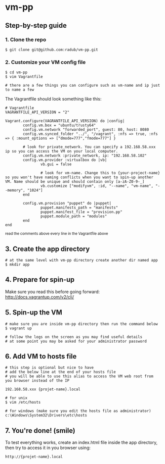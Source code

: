 vm-pp
=====

## Step-by-step guide

### 1. Clone the repo
```
$ git clone git@github.com:radub/vm-pp.git
```

### 2. Customize your VM config file
```
$ cd vm-pp
$ vim Vagrantfile
 
# there are a few things you can configure such as vm-name and ip just to name a few
```

The Vagrantfile should look something like this:
```
# Vagrantfile
VAGRANTFILE_API_VERSION = "2"
 
Vagrant.configure(VAGRANTFILE_API_VERSION) do |config|
        config.vm.box = "ubuntu/trusty64"
        config.vm.network "forwarded_port", guest: 80, host: 8080
        config.vm.synced_folder "../", "/vagrant", :nfs => true, :nfs => { :mount_options => ["dmode=777","fmode=777"] }
         
        # look for private_network. You can specify a 192.168.58.xxx ip so you can access the VM on your local computer.
        config.vm.network :private_network, ip: "192.168.58.102"
        config.vm.provider :virtualbox do |vb|
                vb.gui = false
                 
                # look for vm-name. Change this to {your-project-name} so you won't have naming conflicts when you want to spin-up another VM. Name should be unique and should contain only [a-zA-Z0-9-_]
                vb.customize ["modifyvm", :id, "--name", "vm-name", "--memory", "1024"]
        end
 
        config.vm.provision "puppet" do |puppet|
                puppet.manifests_path = "manifests"
                puppet.manifest_file = "provision.pp"
                puppet.module_path = "modules"
        end
end
```
<sup>read the comments above every line in the Vagrantfile above</sup>

## 3. Create the app directory
```
# at the same level with vm-pp directory create another dir named app
$ mkdir app
```

## 4. Prepare for spin-up
Make sure you read this before going forward: http://docs.vagrantup.com/v2/cli/

## 5. Spin-up the VM
```
# make sure you are inside vm-pp directory then run the command below
$ vagrant up

# follow the logs on the screen as you may find useful details
# at some point you may be asked for your administrator password
```

## 6. Add VM to hosts file
```
# this step is optional but nice to have
# add the below line at the end of your hosts file
# you will be able to use this alias to access the VM web root from you browser instead of the IP
 
192.168.58.xxx {projet-name}.local

# for unix
$ vim /etc/hosts
 
# for windows (make sure you edit the hosts file as administrator)
c:\Windows\System32\Drivers\etc\hosts 
```

## 7. You're done! (smile)
To test everything works, create an index.html file inside the app directory, then try to access it in you browser using: 
```
http://{projet-name}.local
```
